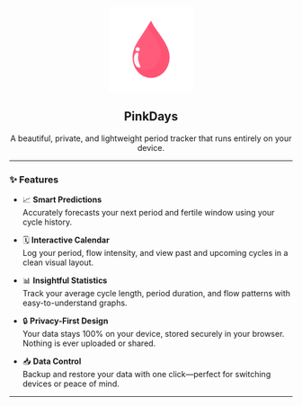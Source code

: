 <p align="center">
  <img src="pinkdays_transparentlogo.png" alt="PinkDays Logo" width="150"/>
</p>

<h2 align="center">PinkDays</h2>
<p align="center">A beautiful, private, and lightweight period tracker that runs entirely on your device.</p>

---

### ✨ Features

- 📈 **Smart Predictions**  
  Accurately forecasts your next period and fertile window using your cycle history.

- 🗓️ **Interactive Calendar**  
  Log your period, flow intensity, and view past and upcoming cycles in a clean visual layout.

- 📊 **Insightful Statistics**  
  Track your average cycle length, period duration, and flow patterns with easy-to-understand graphs.

- 🔒 **Privacy-First Design**  
  Your data stays 100% on your device, stored securely in your browser. Nothing is ever uploaded or shared.

- 📥 **Data Control**  
  Backup and restore your data with one click—perfect for switching devices or peace of mind.

---
